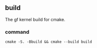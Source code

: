 ## build
The gf kernel build for cmake.

### command
```
cmake -S. -Bbuild && cmake --build build
```